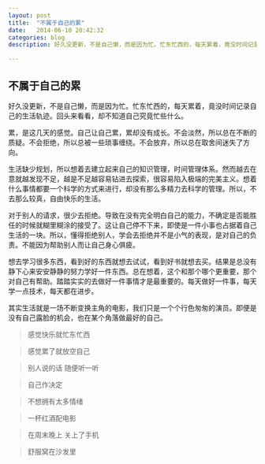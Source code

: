 ```yaml
---
layout: post
title:  "不属于自己的累"
date:   2014-06-10 20:42:32 
categories: blog
description: 好久没更新，不是自己懒，而是因为忙。忙东忙西的，每天累着，竟没时间记录自己的生活轨迹。回头来看看，却不知道自己究竟忙些什么。

---
```


## 不属于自己的累 ##

好久没更新，不是自己懒，而是因为忙。忙东忙西的，每天累着，竟没时间记录自己的生活轨迹。回头来看看，却不知道自己究竟忙些什么。

累，是这几天的感觉。自己让自己累，累却没有成长。不会淡然，所以总在不断的质疑。不会拒绝，所以总被一些琐事缠绕。不会放弃，所以总在取舍间迷失了方向。

生活缺少规划，所以想着去建立起来自己的知识管理，时间管理体系。然而越去在意就越发现不足，越是不足越容易钻进去探索，很容易陷入极端的完美主义。想着什么事情都要一个科学的方式来进行，却没有那么多精力去科学的管理。所以，不去那么较真，自由快乐的生活。

对于别人的请求，很少去拒绝。导致在没有完全明白自己的能力，不确定是否能胜任的时候就糊里糊涂的接受了。这让自己停不下来，即使是一件小事也占据着自己生活的一块。所以，懂得拒绝别人，学会去拒绝并不是小气的表现，是对自己的负责。不能因为帮助别人而让自己身心俱疲。

想去学习很多东西，看到好的东西就想去试试，看到好书就想去买。结果是总没有静下心来安安静静的努力学好一件东西。总在想着，这个和那个哪个更重要，那个对自己有帮助。踏踏实实的去做好一件事情才是最重要的。每天做好一件事，每天学一点技术，每天都在进步。

其实生活就是一场不断变换主角的电影，我们只是一个个行色匆匆的演员。即便是没有自己露脸的机会，也在某个角落做最好的自己。

> 感觉快乐就忙东忙西

> 感觉累了就放空自己

> 别人说的话 随便听一听

> 自己作决定

> 不想拥有太多情绪

> 一杯红酒配电影

> 在周末晚上 关上了手机

> 舒服窝在沙发里
